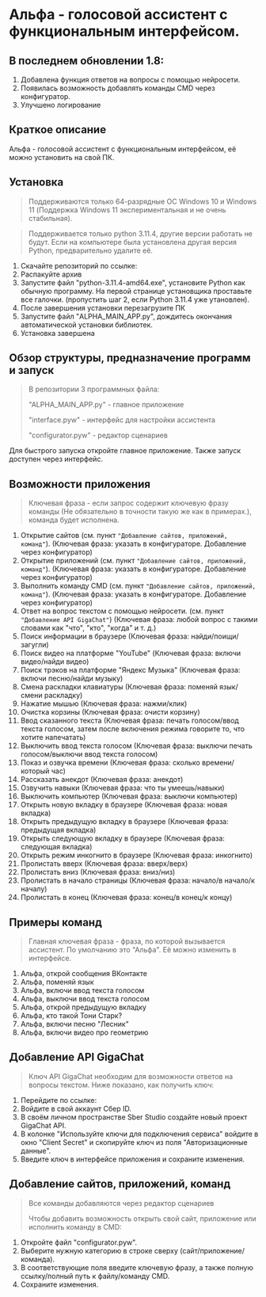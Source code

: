 # Альфа - голосовой ассистент с функциональным интерфейсом.

## В последнем обновлении 1.8:
1) Добавлена функция ответов на вопросы с помощью нейросети.
2) Появилась возможность добавлять команды CMD через конфигуратор.
3) Улучшено логирование

## Краткое описание
Альфа - голосовой ассистент с функциональным интерфейсом, её можно установить на свой ПК.

## Установка
> Поддерживаются только 64-разрядные ОС Windows 10 и Windows 11 (Поддержка Windows 11 экспериментальная и не очень стабильная).

> Поддерживается только python 3.11.4, другие версии работать не будут. Если на компьютере была установлена другая версия Python, предварительно удалите её.

1) Скачайте репозиторий по ссылке:
2) Распакуйте архив
3) Запустите файл "python-3.11.4-amd64.exe", установите Python как обычную программу. На первой странице установщика проставьте все галочки. (пропустить шаг 2, если Python 3.11.4 уже утановлен).
4) После завершения установки перезагрузите ПК
5) Запустите файл "ALPHA_MAIN_APP.py", дождитесь окончания автоматической установки библиотек.
6) Установка завершена

## Обзор структуры, предназначение программ и запуск
> В репозитории 3 программных файла:
>
> "ALPHA_MAIN_APP.py" - главное приложение
>
> "interface.pyw" - интерфейс для настройки ассистента
>
> "configurator.pyw" - редактор сценариев

Для быстрого запуска откройте главное приложение. Также запуск доступен через интерфейс.

## Возможности приложения
> Ключевая фраза - если запрос содержит ключевую фразу команды (Не обязательно в точности такую же как в примерах.), команда будет исполнена.

1) Открытие сайтов (см. пункт ```"Добавление сайтов, приложений, команд"```). (Ключевая фраза: указать в конфигураторе. Добавление через конфигуратор)
2) Открытие приложений (см. пункт ```"Добавление сайтов, приложений, команд"```). (Ключевая фраза: указать в конфигураторе. Добавление через конфигуратор)
3) Выполнить команду CMD (см. пункт ```"Добавление сайтов, приложений, команд"```). (Ключевая фраза: указать в конфигураторе. Добавление через конфигуратор)
4) Ответ на вопрос текстом с помощью нейросети. (см. пункт ```"Добавление API GigaChat"```) (Ключевая фраза: любой вопрос с такими словами как "что", "кто", "когда" и т. д.)
5) Поиск информации в браузере (Ключевая фраза: найди/поищи/загугли)
6) Поиск видео на платформе "YouTube" (Ключевая фраза: включи видео/найди видео)
7) Поиск трэков на платформе "Яндекс Музыка" (Ключевая фраза: включи песню/найди музыку)
8) Смена раскладки клавиатуры (Ключевая фраза: поменяй язык/смени раскладку)
9) Нажатие мышью (Ключевая фраза: нажми/клик)
10) Очистка корзины (Ключевая фраза: очисти корзину)
11) Ввод сказанного текста (Ключевая фраза: печать голосом/ввод текста голосом, затем после включения режима говорите то, что хотите напечатать)
12) Выключить ввод текста голосом (Ключевая фраза: выключи печать голосом/выключи ввод текста голосом)
13) Показ и озвучка времени (Ключевая фраза: сколько времени/который час)
14) Рассказать анекдот (Ключевая фраза: анекдот)
15) Озвучить навыки (Ключевая фраза: что ты умеешь/навыки)
16) Выключить компьютер (Ключевая фраза: выключи компьютер)
17) Открыть новую вкладку в браузере (Ключевая фраза: новая вкладка)
18) Открыть предыдущую вкладку в браузере (Ключевая фраза: предыдущая вкладка)
19) Открыть следующую вкладку в браузере (Ключевая фраза: следующая вкладка)
20) Открыть режим инкогнито в браузере (Ключевая фраза: инкогнито)
21) Пролистать вверх (Ключевая фраза: вверх/верх)
22) Пролистать вниз (Ключевая фраза: вниз/низ)
23) Пролистать в начало страницы (Ключевая фраза: начало/в начало/к началу)
24) Пролистать в конец (Ключевая фраза: конец/в конец/к концу)

## Примеры команд
> Главная ключевая фраза - фраза, по которой вызывается ассистент. По умолчанию это "Альфа". Её можно изменить в интерфейсе.
1) Альфа, открой сообщения ВКонтакте
2) Альфа, поменяй язык
3) Альфа, включи ввод текста голосом
4) Альфа, выключи ввод текста голосом
5) Альфа, открой предыдущую вкладку
6) Альфа, кто такой Тони Старк?
7) Альфа, включи песню "Лесник"
8) Альфа, включи видео про геометрию

## Добавление API GigaChat

> Ключ API GigaChat необходим для возможности ответов на вопросы текстом. Ниже показано, как получить ключ:

1) Перейдите по ссылке:
2) Войдите в свой аккаунт Сбер ID.
3) В своём личном пространстве Sber Studio создайте новый проект GigaChat API.
4) В колонке "Используйте ключи для подключения сервиса" войдите в окно "Client Secret" и скопируйте ключ из поля "Авторизационные данные".
5) Введите ключ в интерфейсе приложения и сохраните изменения.

## Добавление сайтов, приложений, команд

> Все команды добавляются через редактор сценариев
> 
> Чтобы добавить возможность открыть свой сайт, приложение или исполнить команду в CMD:

1) Откройте файл "configurator.pyw". 
2) Выберите нужную категорию в строке сверху (сайт/приложение/команда). 
3) В соответствующие поля введите ключевую фразу, а также полную ссылку/полный путь к файлу/команду CMD. 
4) Сохраните изменения.
